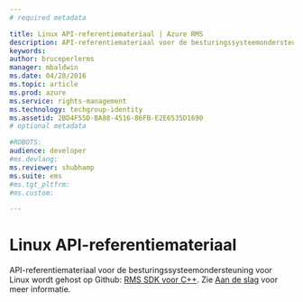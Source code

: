 ```yaml
---
# required metadata

title: Linux API-referentiemateriaal | Azure RMS
description: API-referentiemateriaal voor de besturingssysteemondersteuning voor Linux wordt gehost op Github.
keywords:
author: bruceperlerms
manager: mbaldwin
ms.date: 04/28/2016
ms.topic: article
ms.prod: azure
ms.service: rights-management
ms.technology: techgroup-identity
ms.assetid: 2BD4F55D-BA88-4516-86FB-E2E6535D1690
# optional metadata

#ROBOTS:
audience: developer
#ms.devlang:
ms.reviewer: shubhamp
ms.suite: ems
#ms.tgt_pltfrm:
#ms.custom:

---
```


# Linux API-referentiemateriaal

API-referentiemateriaal voor de besturingssysteemondersteuning voor Linux wordt gehost op Github: [RMS SDK voor C++](http://azuread.github.io/rms-sdk-for-cpp/annotated.html). Zie [Aan de slag](get-started.md) voor meer informatie.

 

 





<!--HONumber=Apr16_HO4-->


